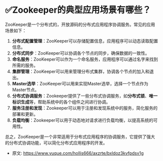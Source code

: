 # ✅Zookeeper的典型应用场景有哪些？
<!--page header-->

ZooKeeper是一个分布式的，开放源码的分布式应用程序协调服务。常见的应用场景如下：

1. **分布式配置管理**：ZooKeeper可以存储配置信息，应用程序可以动态读取配置信息。
2. **分布式同步**：ZooKeeper可以协调各个节点的同步，确保数据的一致性。
3. **命名服务**：ZooKeeper可以作为一个命名服务，应用程序可以通过名字来找到所需的服务。
4. **集群管理**：ZooKeeper可以用来管理分布式集群，协调各个节点的加入和退出。
5. **Master选举**：ZooKeeper可以用来实现Master选举，选择一个节点作为Master节点。
6. **分布式协调服务**：Zookeeper提供了一些分布式协调服务，如**分布式锁**、**唯一标识生成**等，帮助系统中的各个组件之间进行协调。
7. **服务注册和发现**：Zookeeper可以用于注册和发现系统中的服务，简化服务的部署和更新。
8. **负载均衡**：Zookeeper可以用于动态地对请求进行负载均衡，以提高系统的可用性。

总之，ZooKeeper是一个非常适用于分布式应用程序的协调服务，它提供了强大的分布式协调功能，可以简化分布式应用程序的开发。


<!--page footer-->
- 原文: <https://www.yuque.com/hollis666/axzrte/bxldoz3kvfpdsv1g>
